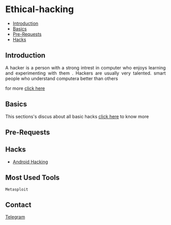 # Ethical-hacking

- [Introduction](#introduction)
- [Basics](#basics)
- [Pre-Requests](#pre-requests)
- [Hacks](#hacks)

## Introduction 
   <p align="justify">  A hacker is a person with a strong intrest in computer who enjoys learning and experimenting with them . Hackers are usually very talented. smart people who understand computera better than others 
   </p>


for more [click here](https://github.com/aruncs31s/ethical-hacking/tree/main/Introduction)

## Basics 
This sections's discus about all basic hacks
[click here](https://github.com/aruncs31s/ethical-hacking/tree/main/Basics) to know more 

## Pre-Requests


## Hacks
- [Android Hacking](https://github.com/aruncs31s/ethical-hacking/tree/main/android-hacking)

## Most Used Tools 

`Metasploit`

## Contact

[Telegram](https://t.me/+mqL4fZrUtEw0MjJl)
